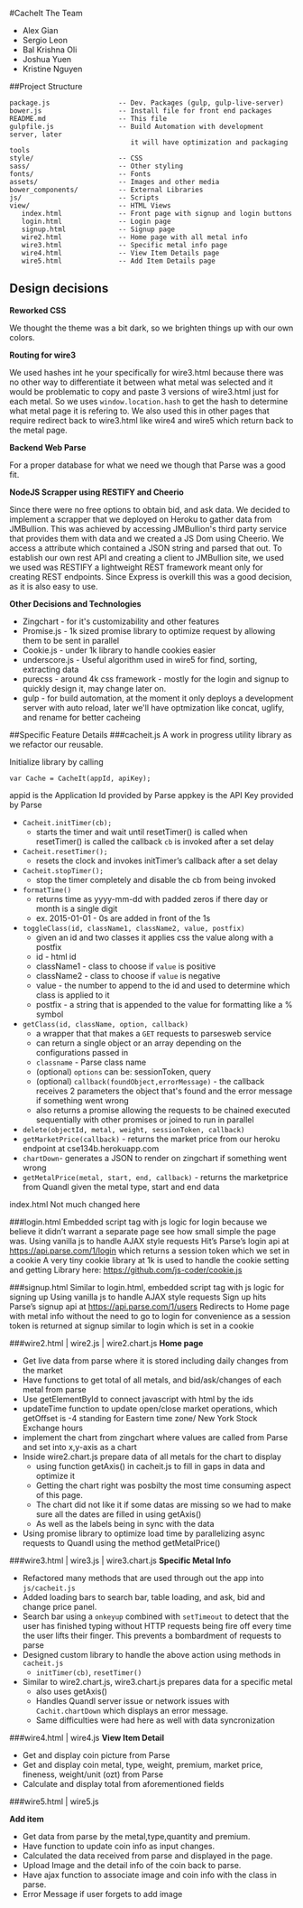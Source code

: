 #CacheIt
The Team
* Alex Gian 
* Sergio Leon
* Bal Krishna Oli
* Joshua Yuen
* Kristine Nguyen

##Project Structure
```
package.js                 -- Dev. Packages (gulp, gulp-live-server)
bower.js                   -- Install file for front end packages
README.md                  -- This file
gulpfile.js                -- Build Automation with development server, later 
                              it will have optimization and packaging tools
style/                     -- CSS
sass/                      -- Other styling
fonts/                     -- Fonts
assets/                    -- Images and other media
bower_components/          -- External Libraries
js/                        -- Scripts
view/                      -- HTML Views
   index.html              -- Front page with signup and login buttons
   login.html              -- Login page
   signup.html             -- Signup page
   wire2.html              -- Home page with all metal info
   wire3.html              -- Specific metal info page
   wire4.html              -- View Item Details page
   wire5.html              -- Add Item Details page
```
## Design decisions
**Reworked CSS**

We thought the theme was a bit dark, so we brighten things up with our own colors.

**Routing for wire3**

We used hashes int he your specifically for wire3.html because there was no other way to differentiate it between what metal was selected and it would be problematic to copy and paste 3 versions of wire3.html just for each metal. So we uses `window.location.hash` to get the hash to determine what metal page it is refering to.
We also used this in other pages that require redirect back to wire3.html like wire4 and wire5 which return back to the metal page.

**Backend Web Parse**

For a proper database for what we need we though that Parse was a good fit. 

**NodeJS Scrapper using RESTIFY and Cheerio**

Since there were no free options to obtain bid, and ask data. We decided to implement a scrapper that we deployed on Heroku to gather data from JMBullion. 
This was achieved by accessing JMBullion's third party service that provides them with data and we created a JS Dom using Cheerio. We access a attribute which contained a JSON string and parsed that out. To establish our own rest API and creating a client to JMBullion site, we used we used was RESTIFY a lightweight REST framework meant only for creating REST endpoints. Since Express is overkill this was a good decision, as it is also easy to use.

**Other Decisions and Technologies**
* Zingchart - for it's customizability and other features
* Promise.js - 1k sized promise library to optimize request by allowing them to be sent in parallel
* Cookie.js - under 1k library to handle cookies easier
* underscore.js - Useful algorithm used in wire5 for find, sorting, extracting data
* purecss - around 4k css framework - mostly for the login and signup to quickly design it, may change later on.
* gulp - for build automation, at the moment it only deploys a development server with auto reload, later we'll have optmization like concat, uglify, and rename for better cacheing

##Specific Feature Details 
###cacheit.js
A work in progress utility library as we refactor our reusable. 

Initialize library by calling 
```
var Cache = CacheIt(appId, apiKey);
```
appid is the Application Id provided by Parse
appkey is the API Key provided by Parse

* `Cacheit.initTimer(cb);`
   * starts the timer and wait until resetTimer() is called
when resetTimer() is called the callback `cb` is invoked after a set delay
* `Cacheit.resetTimer();`
   * resets the clock and invokes initTimer’s callback after a set delay
* `Cacheit.stopTimer();`
   * stop the timer completely and disable the cb from being invoked
* `formatTime()`
   * returns time as yyyy-mm-dd with padded zeros if there day or month is a single digit
   * ex. 2015-01-01 - 0s are added in front of the 1s
* `toggleClass(id, className1, className2, value, postfix)`
   * given an id and two classes it applies css the value along with a postfix
   * id - html id
   * className1 - class to choose if `value` is positive
   * className2 - class to choose if `value` is negative
   * value - the number to append to the id and used to determine which class is applied to it
   * postfix - a string that is appended to the value for formatting like a % symbol
* `getClass(id, className, option, callback)`
   * a wrapper that that makes a `GET` requests to parsesweb service
   * can return a single object or an array depending on the configurations passed in
   * `classname` - Parse class name
   * (optional) `options` can be: sessionToken, query
   * (optional) `callback(foundObject,errorMessage)` - the callback receives 2 parameters the object that's found and the error message if something went wrong
   * also returns a promise allowing the requests to be chained executed sequentially with other promises or joined to run in parallel
* `delete(objectId, metal, weight, sessionToken, callback)`
* `getMarketPrice(callback)` - returns the market price from our heroku endpoint at cse134b.herokuapp.com
* `chartDown`- generates a JSON to render on zingchart if something went wrong
* `getMetalPrice(metal, start, end, callback)` - returns the marketprice from Quandl given the metal type, start and end data

index.html
Not much changed here

###login.html
Embedded script tag with js logic for login because we believe it didn’t warrant a separate page see how small simple the page was.
Using vanilla js to handle AJAX style requests 
Hit’s Parse’s login api at https://api.parse.com/1/login which returns a session token which we set in a cookie
A very tiny cookie library at 1k is used to handle the cookie setting and getting
Library here: https://github.com/js-coder/cookie.js

###signup.html
Similar to login.html, embedded script tag with js logic for signing up
Using vanilla js to handle AJAX style requests 
Sign up hits Parse’s signup api at https://api.parse.com/1/users 
Redirects to Home page with metal info without the need to go to login for convenience as a session token is returned at signup similar to login which is set in a cookie

###wire2.html | wire2.js | wire2.chart.js
**Home page**
* Get live data from parse where it is stored including daily changes from the market
* Have functions to get total of all metals, and bid/ask/changes of each metal from parse
* Use getElementById to connect javascript with html by the ids
* updateTime function to update open/close market operations, which getOffset is -4 standing for Eastern time zone/ New York Stock Exchange hours
* implement the chart from zingchart where values are called from Parse and set into x,y-axis as a chart
* Inside wire2.chart.js prepare data of all metals for the chart to display
   * using function getAxis() in cacheit.js to fill in gaps in data and optimize it
   * Getting the chart right was posbilty the most time consuming aspect of this page.
   * The chart did not like it if some datas are missing so we had to make sure all the dates are filled in using getAxis()
   * As well as the labels being in sync with the data
* Using promise library to optimize load time by parallelizing async requests to Quandl using the method getMetalPrice()

###wire3.html | wire3.js | wire3.chart.js
**Specific Metal Info**
* Refactored many methods that are used through out the app into `js/cacheit.js`
* Added loading bars to search bar, table loading, and ask, bid and change price panel.
* Search bar using a `onkeyup` combined with `setTimeout` to detect that the user has finished typing without HTTP requests being fire off every time the user lifts their finger. This prevents a bombardment of requests to parse
* Designed custom library to handle the above action using methods in `cacheit.js`
   * `initTimer(cb)`, `resetTimer()`
* Similar to wire2.chart.js, wire3.chart.js prepares data for a specific metal
   * also uses getAxis()
   * Handles Quandl server issue or network issues with `Cachit.chartDown` which displays an error message.
   * Same difficulties were had here as well with data syncronization

###wire4.html | wire4.js
**View Item Detail**
* Get and display coin picture from Parse 
* Get and display coin metal, type, weight, premium, market price, fineness, weight/unit (ozt) from Parse 
* Calculate and display total from aforementioned fields


###wire5.html | wire5.js

**Add item**
* Get data from parse by the metal,type,quantity and premium.
* Have function to update coin info as input changes.
* Calculated the  data received from parse and displayed in the page.
* Upload Image and the detail info of the coin back to parse.
* Have ajax function to associate image and coin info with the class in parse.
* Error Message if user forgets to add image
